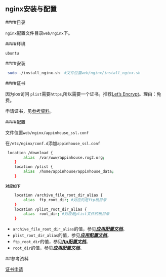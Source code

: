 ## nginx安装与配置

####目录

`nginx`配置文件目录`web/nginx`下。

####环境

`ubuntu`

####安装

```bash
 sudo ./install_nginx.sh  #文件位置web/nginx/install_nginx.sh
```
####证书

因为ios访问	`plist`需要`https`,所以需要一个证书。推荐[Let’s Encrypt](https://letsencrypt.org/)。理由：免费。

申请证书，见[参考资料](#参考资料)。

####配置

文件位置`web/nginx/appinhouse_ssl.conf`

在`/etc/nginx/conf.d`添加`appinhouse_ssl.conf`

```bash
 location /download {
        alias  /var/www/appinhouse.rog2.org;
    }
    location /plist {
        alias  /home/appinhouse/appinhouse_data;
    }     
```

**`对应如下`**

```bash
    location /archive_file_root_dir_alias { 
        alias  ftp_root_dir; #对应的是ftp根目录
    }
    location /plist_root_dir_alias {
        alias  root_dir; #对应是plist文件的根目录
    }     
```
- `archive_file_root_dir_alias`的值，参见[***应用配置文档***](#conf.md#archive_file_root_dir_alias)。
- `plist_root_dir_alias`的值，参见[***应用配置文档***](#conf.md#plist_root_dir_alias)。
- `ftp_root_dir`的值，参见[***ftp配置文档***](#ftp.md#ftp_root_dir)。
- `root_dir`的值，参见[***应用配置文档***](#conf.md#root_dir)。

##参考资料

[证书申请](https://blog.zhiguang.me/lets-encrypt/)


